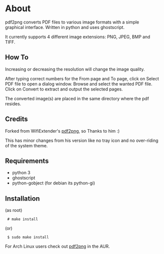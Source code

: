 About
=======

pdf2png converts PDF files to various image formats with a simple graphical interface. Written in python and uses ghostscript.

It currently supports 4 different image extensions: PNG, JPEG, BMP and TIFF.

## How To

Increasing or decreasing the resolution will change the image quality.

After typing correct numbers for the From page and To page, click on Select PDF file to open a dialog window. Browse and select the wanted PDF file. Click on Convert to extract and output the selected pages.

The converted image(s) are placed in the same directory where the pdf resides.

## Credits

Forked from WifiExtender's <a href="https://github.com/wifiextender/pdf2png">pdf2png</a>, so Thanks to him :)

This has minor changes from his version like no tray icon and no over-riding of the system theme.

## Requirements

* python 3
* ghostscript
* python-gobject (for debian its python-gi)

## Installation

(as root)
~~~~
 # make install
~~~~
(or)
~~~~
 $ sudo make install
~~~~

For Arch Linux users check out <a href="https://aur.archlinux.org/packages/pdf2png/">pdf2png</a> in the AUR.
